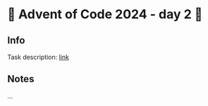 # 🎄 Advent of Code 2024 - day 2 🎄

## Info

Task description: [link](https://adventofcode.com/2024/day/2)

## Notes

...